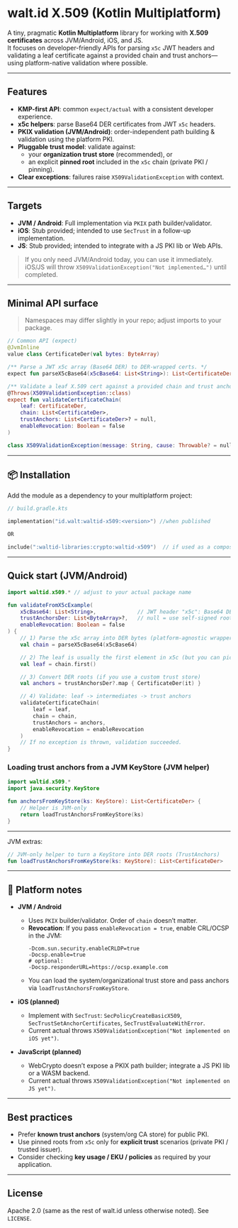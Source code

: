 # walt.id X.509 (Kotlin Multiplatform)

A tiny, pragmatic **Kotlin Multiplatform** library for working with **X.509 certificates** across JVM/Android, iOS, and JS.  
It focuses on developer-friendly APIs for parsing `x5c` JWT headers and validating a leaf certificate against a provided chain and trust anchors—using platform-native validation where possible.

---

## Features

- **KMP-first API**: common `expect/actual` with a consistent developer experience.
- **x5c helpers**: parse Base64 DER certificates from JWT `x5c` headers.
- **PKIX validation (JVM/Android)**: order-independent path building & validation using the platform PKI.
- **Pluggable trust model**: validate against:
  - your **organization trust store** (recommended), or
  - an explicit **pinned root** included in the `x5c` chain (private PKI / pinning).
- **Clear exceptions**: failures raise `X509ValidationException` with context.

---

## Targets

- **JVM / Android**: Full implementation via `PKIX` path builder/validator.
- **iOS**: Stub provided; intended to use `SecTrust` in a follow-up implementation.
- **JS**: Stub provided; intended to integrate with a JS PKI lib or Web APIs.

> If you only need JVM/Android today, you can use it immediately. iOS/JS will throw `X509ValidationException("Not implemented…")` until completed.

---

## Minimal API surface

> Namespaces may differ slightly in your repo; adjust imports to your package.

```kotlin
// Common API (expect)
@JvmInline
value class CertificateDer(val bytes: ByteArray)

/** Parse a JWT x5c array (Base64 DER) to DER-wrapped certs. */
expect fun parseX5cBase64(x5cBase64: List<String>): List<CertificateDer>

/** Validate a leaf X.509 cert against a provided chain and trust anchors. */
@Throws(X509ValidationException::class)
expect fun validateCertificateChain(
    leaf: CertificateDer,
    chain: List<CertificateDer>,
    trustAnchors: List<CertificateDer>? = null,
    enableRevocation: Boolean = false
)

class X509ValidationException(message: String, cause: Throwable? = null) : Exception(message, cause)
```

---

## 📦 Installation

Add the module as a dependency to your multiplatform project:

```kotlin
// build.gradle.kts

implementation("id.walt:waltid-x509:<version>") //when published

OR

include(":waltid-libraries:crypto:waltid-x509")  // if used as a composite build/module

```

---

## Quick start (JVM/Android)

```kotlin
import waltid.x509.* // adjust to your actual package name

fun validateFromX5cExample(
    x5cBase64: List<String>,             // JWT header "x5c": Base64 DER certs
    trustAnchorsDer: List<ByteArray>?,   // null = use self-signed root from chain (pinning/private PKI)
    enableRevocation: Boolean = false
) {
    // 1) Parse the x5c array into DER bytes (platform-agnostic wrapper)
    val chain = parseX5cBase64(x5cBase64)

    // 2) The leaf is usually the first element in x5c (but you can pick explicitly)
    val leaf = chain.first()

    // 3) Convert DER roots (if you use a custom trust store)
    val anchors = trustAnchorsDer?.map { CertificateDer(it) }

    // 4) Validate: leaf -> intermediates -> trust anchors
    validateCertificateChain(
        leaf = leaf,
        chain = chain,
        trustAnchors = anchors,
        enableRevocation = enableRevocation
    )
    // If no exception is thrown, validation succeeded.
}
```

### Loading trust anchors from a JVM KeyStore (JVM helper)

```kotlin
import waltid.x509.*
import java.security.KeyStore

fun anchorsFromKeyStore(ks: KeyStore): List<CertificateDer> {
    // Helper is JVM-only
    return loadTrustAnchorsFromKeyStore(ks)
}
```

---

JVM extras:

```kotlin
// JVM-only helper to turn a KeyStore into DER roots (TrustAnchors)
fun loadTrustAnchorsFromKeyStore(ks: KeyStore): List<CertificateDer>
```

---

## 📱 Platform notes

- **JVM / Android**
  - Uses `PKIX` builder/validator. Order of `chain` doesn’t matter.
  - **Revocation**: If you pass `enableRevocation = true`, enable CRL/OCSP in the JVM:
    ```
    -Dcom.sun.security.enableCRLDP=true
    -Docsp.enable=true
    # optional:
    -Docsp.responderURL=https://ocsp.example.com
    ```
  - You can load the system/organizational trust store and pass anchors via `loadTrustAnchorsFromKeyStore`.

- **iOS (planned)**
  - Implement with `SecTrust`: `SecPolicyCreateBasicX509`, `SecTrustSetAnchorCertificates`, `SecTrustEvaluateWithError`.
  - Current actual throws `X509ValidationException("Not implemented on iOS yet")`.

- **JavaScript (planned)**
  - WebCrypto doesn’t expose a PKIX path builder; integrate a JS PKI lib or a WASM backend.
  - Current actual throws `X509ValidationException("Not implemented on JS yet")`.

---

## Best practices

- Prefer **known trust anchors** (system/org CA store) for public PKI.
- Use pinned roots from `x5c` only for **explicit trust** scenarios (private PKI / trusted issuer).
- Consider checking **key usage / EKU / policies** as required by your application.


---

## License

Apache 2.0 (same as the rest of walt.id unless otherwise noted). See `LICENSE`.


